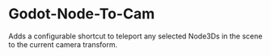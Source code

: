 # Godot-Node-To-Cam
Adds a configurable shortcut to teleport any selected Node3Ds in the scene to the current camera transform.